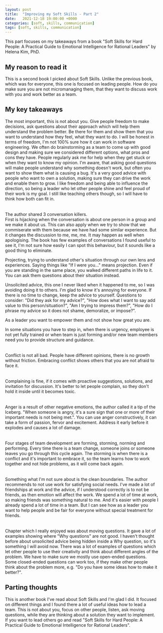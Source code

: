 ```yaml
---
layout: post
title:  "Improving my Soft Skills - Part 2"
date:   2021-12-18 19:00:00 +0000
categories: [soft, skills, communication]
tags: [soft, skills, communication]
---
```


This part focuses on my takeaways from a book "Soft Skills for Hard People: A Practical Guide to Emotional Intelligence for Rational Leaders" by Helena Kim, PhD.

## My reason to read it

This is a second book I picked about Soft Skills. Unlike the previous book, which was for everyone, this one is focused on leading people. How do you make sure you are not micromanaging them, that they want to discuss work with you and work better as a team.

## My key takeaways

The most important, this is not about you. Give people freedom to make decisions, ask questions about their approach which will help them understand the problem better. Be there for them and show them that you want to understand how they feel, what they want to do. I will be honest in terms of freedom, I'm not 100% sure how it can work in software engineering. We often do brainstorming as a team to come up with good design and making sure we considered different options, what pros and cons they have. People regularly ask me for help when they get stuck or when they want to know my opinion. I'm aware, that asking good questions will make people understand why something doesn't work, but often you want to show them what is causing a bug. It's a very good advice with people who want to own a solution, making sure they can drive the work and enable them to grow. I like freedom and being able to influence the direction, so being a leader who let other people shine and feel proud of their work is my goal. I still like teaching others though, so I will have to think how both can fit in.
<br><br><br>
The author shared 3 conversation killers.<br>
First is hijacking when the conversation is about one person in a group and we make it about us. This can also apply when we try to show that we commiserate with them because we have had some similar experience. But it changes the discussion to me, me, me. It may happen as well when apologising. The book has few examples of conversations I found useful to see it, I'm not sure how easily I can spot this behaviour, but it sounds like a good thing to eliminate.

Projecting, trying to understand other's situation through our own lens and experiences. Saying things like "If I were you..." means projection. Even if you are standing in the same place, you walked different paths in life to it. You can ask them questions about their situation instead.

Unsolicited advice, this one I never liked when it happened to me, so I was avoiding doing it to others. I'm glad to know it's annoying for everyone. If there is no time to change, keep the advice to yourself. Questions to consider: "Did they ask for my advice?", "How does what I want to say add value to this person/situation?", "Am I trying to impress them?", "How do I phrase my advice so it does not shame, demoralize, or impose?".

As a leader you want to empower them and not show how great you are.

In some situations you have to step in, when there is urgency, employee is not yet fully trained or when team is just forming and/or new team members need you to provide structure and guidance.
<br><br><br>
Conflict is not all bad. People have different opinions, there is no growth without friction. Embracing conflict shows others that you are not afraid to face it.
<br><br><br>
Complaining is fine, if it comes with proactive suggestions, solutions, and invitation for discussion. It's better to let people complain, so they don't hold it inside until it becomes toxic.
<br><br><br>
Anger is a result of other negative emotions, the author called it a tip of the Iceberg. "When someone is angry, it's a sure sign that one or more of their important needs is not being met.". You can use anger constructively, it can take a form of passion, fervor and excitement. Address it early before it explodes and causes a lot of damage.
<br><br><br>
Four stages of team development are forming, storming, norming and performing. Every time there is a team change, someone joins or someone leaves you go through this cycle again. The storming is when there is a conflict and it's important to embrace it, so the team learns how to work together and not hide problems, as it will come back again.
<br><br><br>
Something what I'm not sure about is the clean boundaries. The author recommends to not use work for satisfying social needs. I've made a lot of friendships at work and the advice, if I understood correctly is to not be friends, as then emotion will affect the work. We spend a lot of time at work, so making friends was something natural to me. And it's easier with people I already spend a lot of time in a team. But I can see how as a leader you want to help people and be fair for everyone without special treatment for friends.
<br><br><br>
Chapter which I really enjoyed was about moving questions. It gave a lot of examples showing where "Why questions" are not good. I haven't thought before about unsolicited advice being hidden inside a Why question, so it's something I will avoid now. There was a lot of examples of questions which let other people to use their creativity and think about different angles of the problem. We have to make sure we mostly use open-ended questions. Some closed-ended questions can work too, if they make other people think about the problem more, e.g. "Do you have some ideas how to make it better?".

## Parting thoughts

This is another book I've read about Soft Skills and I'm glad I did. It focused on different things and I found there a lot of useful ideas how to lead a team. This is not about you, focus on other people, listen, ask moving questions, while they are thinking about a solution they want to implement. If you want to lead others go and read "Soft Skills for Hard People: A Practical Guide to Emotional Intelligence for Rational Leaders".
